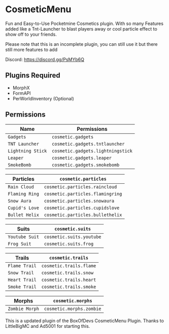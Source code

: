 # CosmeticMenu
Fun and Easy-to-Use Pocketmine Cosmetics plugin. With so many Features added like a Tnt-Launcher to blast players away or cool particle effect to show off to your friends.

Please note that this is an incomplete plugin, you can still use it but there still more features to add

Discord: https://discord.gg/PsMYb6Q

## Plugins Required
 - MorphX
 - FormAPI
 - PerWorldInventory (Optional) 

## Permissions

| Name | Permissions |
| --- | --- |
| `Gadgets` | `cosmetic.gadgets` |
| `TNT Launcher` | `cosmetic.gadgets.tntlauncher` |
| `Lightning Stick` | `cosmetic.gadgets.lightningstick` |
| `Leaper` | `cosmetic.gadgets.leaper` |
| `SmokeBomb` | `cosmetic.gadgets.smokebomb` |

| Particles | `cosmetic.particles` |
| --- | --- |
| `Rain Cloud` | `cosmetic.particles.raincloud` |
| `Flaming Ring` | `cosmetic.particles.flamingring` |
| `Snow Aura` | `cosmetic.particles.snowaura` |
| `Cupid's Love` | `cosmetic.particles.cupidslove` |
| `Bullet Helix` | `cosmetic.particles.bullethelix` |

| Suits | `cosmetic.suits` |
| --- | --- |
| `Youtube Suit` | `cosmetic.suits.youtube` |
| `Frog Suit` | `cosmetic.suits.frog` |

| Trails | `cosmetic.trails` |
| --- | --- |
| `Flame Trail` | `cosmetic.trails.flame` |
| `Snow Trail` | `cosmetic.trails.snow` |
| `Heart Trail` | `cosmetic.trails.heart` |
| `Smoke Trail` | `cosmetic.trails.smoke` |

| Morphs | `cosmetic.morphs` |
| --- | --- |
| `Zombie Morph` | `cosmetic.morphs.zombie` |

This is a updated plugin of the BoxOfDevs CosmeticMenu Plugin. Thanks to LittleBigMC and Ad5001 for starting this.
